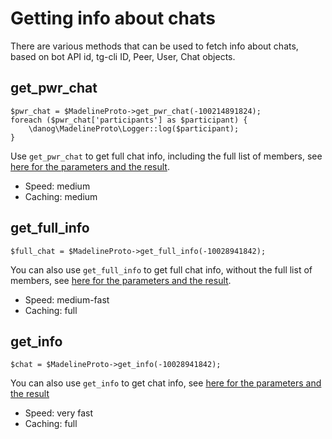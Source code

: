 # Getting info about chats

There are various methods that can be used to fetch info about chats, based on bot API id, tg-cli ID, Peer, User, Chat objects.


## get_pwr_chat
```
$pwr_chat = $MadelineProto->get_pwr_chat(-100214891824);
foreach ($pwr_chat['participants'] as $participant) {
    \danog\MadelineProto\Logger::log($participant);
}
```

Use `get_pwr_chat` to get full chat info, including the full list of members, see [here for the parameters and the result](https://daniil.it/MadelineProto/get_pwr_chat.html).  

* Speed: medium
* Caching: medium

## get_full_info
```
$full_chat = $MadelineProto->get_full_info(-10028941842);
```

You can also use `get_full_info` to get full chat info, without the full list of members, see [here for the parameters and the result](https://daniil.it/MadelineProto/get_full_info.html).  

* Speed: medium-fast
* Caching: full

## get_info
```
$chat = $MadelineProto->get_info(-10028941842);
```

You can also use `get_info` to get chat info, see [here for the parameters and the result](https://daniil.it/MadelineProto/get_info.html)

* Speed: very fast
* Caching: full
